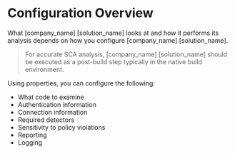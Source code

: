# Configuration Overview

What [company_name] [solution_name] looks at and how it performs its analysis depends on how you configure [company_name] [solution_name].

> For accurate SCA analysis, [company_name] [solution_name] should be executed as a post-build step typically in the native build environment.

Using properties, you can configure the following:

* What code to examine
* Authentication information
* Connection information
* Required detectors
* Sensitivity to policy violations
* Reporting
* Logging


